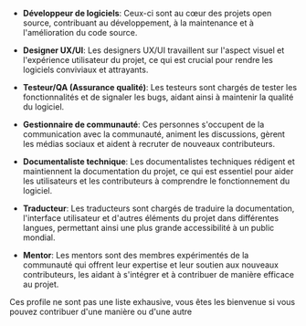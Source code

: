 
- **Développeur de logiciels**: Ceux-ci sont au cœur des projets open source, contribuant au développement, à la maintenance et à l'amélioration du code source.

- **Designer UX/UI**: Les designers UX/UI travaillent sur l'aspect visuel et l'expérience utilisateur du projet, ce qui est crucial pour rendre les logiciels conviviaux et attrayants.

- **Testeur/QA (Assurance qualité)**: Les testeurs sont chargés de tester les fonctionnalités et de signaler les bugs, aidant ainsi à maintenir la qualité du logiciel.

- **Gestionnaire de communauté**: Ces personnes s'occupent de la communication avec la communauté, animent les discussions, gèrent les médias sociaux et aident à recruter de nouveaux contributeurs.

- **Documentaliste technique**: Les documentalistes techniques rédigent et maintiennent la documentation du projet, ce qui est essentiel pour aider les utilisateurs et les contributeurs à comprendre le fonctionnement du logiciel.

- **Traducteur**: Les traducteurs sont chargés de traduire la documentation, l'interface utilisateur et d'autres éléments du projet dans différentes langues, permettant ainsi une plus grande accessibilité à un public mondial.

- **Mentor**: Les mentors sont des membres expérimentés de la communauté qui offrent leur expertise et leur soutien aux nouveaux contributeurs, les aidant à s'intégrer et à contribuer de manière efficace au projet.

Ces profile ne sont pas une liste exhausive, vous êtes les bienvenue si vous pouvez contribuer d'une manière ou d'une autre

